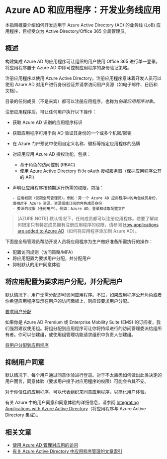 <properties
    pageTitle="为 Azure AD 开发 LOB 应用 | Azure"
    description="本文专门为 IT 专业人员编写，提供有关将 Azure 应用程序与 Active Directory 集成的指导。"
    services="active-directory"
    documentationcenter=""
    author="kgremban"
    manager="femila"
    editor="" />
<tags
    ms.assetid="dd69f2bc-37c5-457c-857d-27acb84267fb"
    ms.service="active-directory"
    ms.workload="identity"
    ms.tgt_pltfrm="na"
    ms.devlang="na"
    ms.topic="article"
    ms.date="02/06/2017"
    wacn.date="03/07/2017"
    ms.author="kgremban" />  


# Azure AD 和应用程序：开发业务线应用
本指南概要介绍如何开发适用于 Azure Active Directory (AD) 的业务线 (LoB) 应用程序，目标受众为 Active Directory/Office 365 全局管理员。

## 概述
构建集成 Azure AD 的应用程序可让组织的用户使用 Office 365 进行单一登录。将应用程序置于 Azure AD 中即可控制应用程序的身份验证策略。

注册应用程序以使用 Azure Active Directory。注册应用程序意味着开发人员可以使用 Azure AD 对用户进行身份验证并请求访问用户资源（如电子邮件、日历和文档）。

目录的任何成员（不是来宾）都可以注册应用程序，也称为*创建应用程序对象*。

注册应用程序后，可让任何用户执行以下操作：

- 获取 Azure AD 识别的应用程序标识
- 获取应用程序可用于向 AD 验证其身份的一个或多个机密/密钥
- 在 Azure 门户预览中使用自定义名称、徽标等指定应用程序的品牌
- 对应用应用 Azure AD 授权功能，包括：

  - 基于角色的访问控制 (RBAC)
  - 使用 Azure Active Directory 作为 oAuth 授权服务器（保护应用程序公开的 API）
- 声明让应用程序按预期运行所需的权限，包括：

      - 应用权限（仅限全局管理员）。例如：另一个 Azure AD 应用程序中的角色成员身份，或相对于 Azure 资源、资源组或订阅的角色成员身份
      - 委派的权限（任何用户）。例如：Azure AD、登录和读取配置文件

> [AZURE.NOTE]
默认情况下，任何成员都可以注册应用程序。若要了解如何限定只有特定成员拥有注册应用程序的权限，请参阅 [How applications are added to Azure AD](/documentation/articles/active-directory-how-applications-are-added/#who-has-permission-to-add-applications-to-my-azure-ad-instance/)（如何将应用程序添加到 Azure AD）。
>
>

下面是全局管理员帮助开发人员将应用程序为生产做好准备所需执行的操作：

- 配置访问规则（访问策略/MFA）
- 将应用配置为要求用户分配，并分配用户
- 抑制默认的用户同意体验


## 将应用配置为要求用户分配，并分配用户
默认情况下，用户无需分配即可访问应用程序。不过，如果应用程序公开角色或者你希望应用程序显示在用户的访问面板上，则应该要求用户分配。

[要求用户分配](/documentation/articles/active-directory-applications-guiding-developers-requiring-user-assignment/)

如果你是 Azure AD Premium 或 Enterprise Mobility Suite (EMS) 的订阅者，我们强烈建议使用组。将组分配到应用程序可让你将持续进行的访问管理委派给组所有者。你可以创建组，或使用组管理功能请求组织中负责人创建组。

[将用户分配到应用程序](/documentation/articles/active-directory-applications-guiding-developers-assigning-users/)

## 抑制用户同意
默认情况下，每个用户通过同意体验进行登录。对于不太熟悉如何做出此类决定的用户而言，同意体验（要求用户授予对应用程序的权限）可能会令其不安。

对于你信任的应用程序，可以代表组织来同意应用程序，以简化用户体验。

有关 Azure 中的用户同意和同意体验的详细信息，请参阅 [Integrating Applications with Azure Active Directory](/documentation/articles/active-directory-integrating-applications/)（将应用程序与 Azure Active Directory 集成）。

## 相关文章
- [使用 Azure AD 管理对应用的访问](/documentation/articles/active-directory-managing-access-to-apps/)
- [有关 Azure Active Directory 中应用程序管理的文章索引](/documentation/articles/active-directory-apps-index/)

<!---HONumber=Mooncake_0227_2017-->
<!---Update_Description: wording update -->